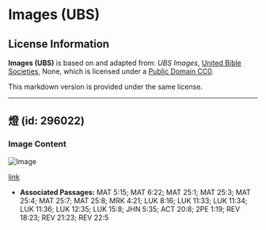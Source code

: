 # Images (UBS)

## License Information

**Images (UBS)** is based on and adapted from: _UBS Images_, [United Bible Societies](https://unitedbiblesocieties.org/), None, which is licensed under a [Public Domain CC0](https://creativecommons.org/public-domain/cc0/).

This markdown version is provided under the same license.



--------------------------------

## 燈 (id: 296022)

### Image Content

![Image](https://cdn.aquifer.bible/aquifer-content/resources/Media/WEB-0472_lamp.jpg)

[link](https://cdn.aquifer.bible/aquifer-content/resources/Media/WEB-0472_lamp.jpg)

* **Associated Passages:** MAT 5:15; MAT 6:22; MAT 25:1; MAT 25:3; MAT 25:4; MAT 25:7; MAT 25:8; MRK 4:21; LUK 8:16; LUK 11:33; LUK 11:34; LUK 11:36; LUK 12:35; LUK 15:8; JHN 5:35; ACT 20:8; 2PE 1:19; REV 18:23; REV 21:23; REV 22:5

